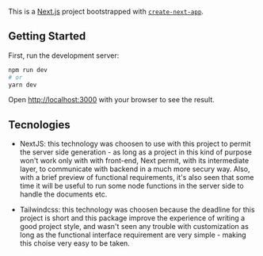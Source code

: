 This is a [Next.js](https://nextjs.org/) project bootstrapped with [`create-next-app`](https://github.com/vercel/next.js/tree/canary/packages/create-next-app).

## Getting Started

First, run the development server:

```bash
npm run dev
# or
yarn dev
```

Open [http://localhost:3000](http://localhost:3000) with your browser to see the result.

## Tecnologies

- NextJS: this technology was choosen to use with this project to permit the server side generation - as long as a project in this kind of purpose won't work only with with front-end, Next permit, with its intermediate layer, to communicate with backend in a much more secury way. Also, with a brief preview of functional requirements, it's also seen that some time it will be useful to run some node functions in the server side to handle the documents etc.

- Tailwindcss: this technology was choosen because the deadline for this project is short and this package improve the experience of writing a good project style, and wasn't seen any trouble with customization as long as the functional interface requirement are very simple - making this choise very easy to be taken.